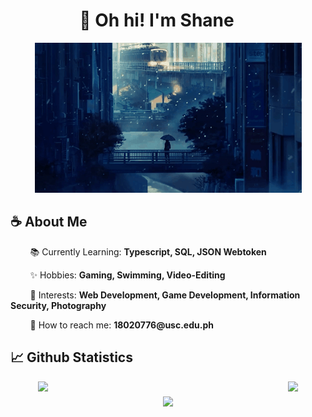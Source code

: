 <h1 align="center" style="transform:translateX(-18px)">👋 Oh hi! I'm Shane</h1>

<p align="center">
    <img src="./assets/banner.gif">
</p>

<h2>☕️ About Me</h2>
<!---
<p align="center">
I'm currently a 3rd Year College student taking up Information Technology in the University of San Carlos
</p>
-->
<p align="left">
&nbsp; &nbsp; &nbsp; &nbsp; 📚 Currently Learning: <strong>Typescript, SQL, JSON Webtoken</strong>
</p>
<p align="left">
&nbsp; &nbsp; &nbsp; &nbsp; ✨ Hobbies: <strong>Gaming, Swimming, Video-Editing</strong>
</p>
<p align="left">
&nbsp; &nbsp; &nbsp; &nbsp; 💭 Interests: <strong>Web Development, Game Development, Information Security, Photography</strong>
</p>
<p align="left">
&nbsp; &nbsp; &nbsp; &nbsp; 📩 How to reach me: <strong>18020776@usc.edu.ph</strong>
</p>

<h2>📈 Github Statistics</h2>

<div align="center" style="display: flex; flex-direction: column; align-items: center; gap: 8px; width: 100%">
  <div style="display: flex; width: 100%; justify-content: center; gap: 8px">
    <img style="width: 392px" src="https://github-readme-stats.vercel.app/api?username=baristabarita&theme=algolia&show_icons=true"/>
    <img src="https://github-readme-stats.vercel.app/api/top-langs/?username=baristabarita&theme=algolia&layout=compact&hide=jupyter%20notebook" />
  </div>
  <img src="https://github-readme-streak-stats.herokuapp.com/?user=baristabarita&theme=algolia&hide_border=false">
</div>
